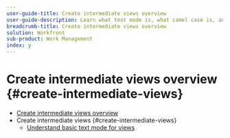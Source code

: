 ```yaml
---
user-guide-title: Create intermediate views overview
user-guide-description: Learn what text mode is, what camel case is, and how to use some basic "plug and play" text mode code blocks to create views that go beyond the capabilities of the standard builder.
breadcrumb-title: Create intermediate views overview
solution: Workfront
sub-product: Work Management
index: y
---
```



# Create intermediate views overview {#create-intermediate-views}

+ [Create intermediate views overview](overview.md)
+ Create intermediate views {#create-intermediate-views}
  + [Understand basic text mode for views](basic-text-mode-for-views.md)


